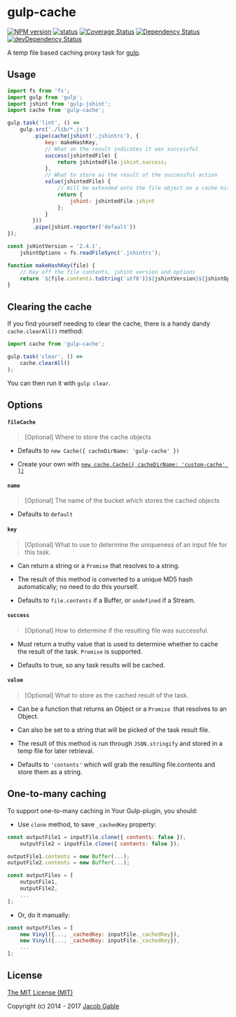 # gulp-cache

[![NPM version](https://img.shields.io/npm/v/gulp-cache.svg)](https://www.npmjs.com/package/gulp-cache)
[![status](https://travis-ci.org/jgable/gulp-cache.svg?branch=master)](https://travis-ci.org/jgable/gulp-cache)
[![Coverage Status](https://img.shields.io/coveralls/jgable/gulp-cache.svg)](https://coveralls.io/r/jgable/gulp-cache)
[![Dependency Status](https://img.shields.io/david/jgable/gulp-cache.svg)](https://david-dm.org/jgable/gulp-cache)
[![devDependency Status](https://img.shields.io/david/dev/jgable/gulp-cache.svg)](https://david-dm.org/jgable/gulp-cache#info=devDependencies)

A temp file based caching proxy task for [gulp](http://gulpjs.com/).

## Usage

```js
import fs from 'fs';
import gulp from 'gulp';
import jshint from 'gulp-jshint';
import cache from 'gulp-cache';

gulp.task('lint', () =>
    gulp.src('./lib/*.js')
        .pipe(cache(jshint('.jshintrc'), {
            key: makeHashKey,
            // What on the result indicates it was successful
            success(jshintedFile) {
                return jshintedFile.jshint.success;
            },
            // What to store as the result of the successful action
            value(jshintedFile) {
                // Will be extended onto the file object on a cache hit next time task is ran
                return {
                    jshint: jshintedFile.jshint
                };
            }
        }))
        .pipe(jshint.reporter('default'))
});

const jsHintVersion = '2.4.1',
    jshintOptions = fs.readFileSync('.jshintrc');

function makeHashKey(file) {
    // Key off the file contents, jshint version and options
    return `${file.contents.toString('utf8')}${jshintVersion}${jshintOptions}`;
}
```

## Clearing the cache

If you find yourself needing to clear the cache, there is a handy dandy `cache.clearAll()` method:

```js
import cache from 'gulp-cache';

gulp.task('clear', () =>
    cache.clearAll()
);
```

You can then run it with `gulp clear`.

## Options

#### `fileCache`

> [Optional] Where to store the cache objects

- Defaults to `new Cache({ cacheDirName: 'gulp-cache' })`

- Create your own with [`new cache.Cache({ cacheDirName: 'custom-cache' })`](https://github.com/jgable/cache-swap)

#### `name`

> [Optional] The name of the bucket which stores the cached objects

- Defaults to `default`

#### `key`

> [Optional] What to use to determine the uniqueness of an input file for this task.

- Can return a string or a `Promise` that resolves to a string.  

- The result of this method is converted to a unique MD5 hash automatically; no need to do this yourself.

- Defaults to `file.contents` if a Buffer, or `undefined` if a Stream.

#### `success`

> [Optional] How to determine if the resulting file was successful.

- Must return a truthy value that is used to determine whether to cache the result of the task. `Promise` is supported.

- Defaults to true, so any task results will be cached.

#### `value`

> [Optional] What to store as the cached result of the task.

- Can be a function that returns an Object or a `Promise `that resolves to an Object.

- Can also be set to a string that will be picked of the task result file.

- The result of this method is run through `JSON.stringify` and stored in a temp file for later retrieval.

- Defaults to `'contents'` which will grab the resulting file.contents and store them as a string.

## One-to-many caching

To support one-to-many caching in Your Gulp-plugin, you should:

* Use `clone` method, to save `_cachedKey` property:
```js
const outputFile1 = inputFile.clone({ contents: false }),
    outputFile2 = inputFile.clone({ contents: false });

outputFile1.contents = new Buffer(...);
outputFile2.contents = new Buffer(...);

const outputFiles = [
    outputFile1,
    outputFile2,
    ...
];
```
* Or, do it manually:
```js
const outputFiles = [
    new Vinyl({..., _cachedKey: inputFile._cachedKey}),
    new Vinyl({..., _cachedKey: inputFile._cachedKey}),
    ...
];
```

## License

[The MIT License (MIT)](./LICENSE)

Copyright (c) 2014 - 2017 [Jacob Gable](http://jacobgable.com)
